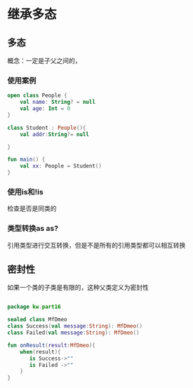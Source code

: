 # 继承多态



## 多态

概念：一定是子父之间的，

### 使用案例

```kotlin
open class People {
    val name: String? = null
    val age: Int = 0
}

class Student : People(){
    val addr:String?= null

}

fun main() {
    val xx: People = Student()
}
```

### 使用is和!is

检查是否是同类的

### 类型转换as as?

引用类型进行交互转换，但是不是所有的引用类型都可以相互转换

## 密封性

如果一个类的子类是有限的，这种父类定义为密封性

```kotlin

package kw.part16

sealed class MfDmeo
class Success(val message:String): MfDmeo()
class Failed(val message:String): MfDmeo()

fun onResult(result:MfDmeo){
    when(result){
       is Success->""
       is Failed ->"" 
    }
}

```